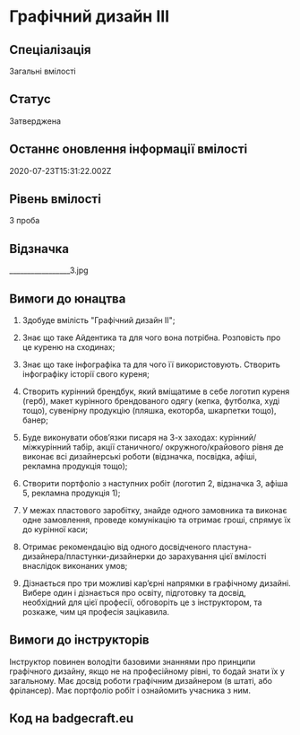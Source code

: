# Графічний дизайн III

## Спеціалізація

Загальні вмілості

## Статус

Затверджена

## Останнє оновлення інформації вмілості

2020-07-23T15:31:22.002Z

## Рівень вмілості

3 проба

## Відзначка

_________________3.jpg

## Вимоги до юнацтва

<ol><li><p>Здобуде вмілість "Графічний дизайн II";</p></li><li><p>Знає що таке Айдентика та для чого вона потрібна. Розповість про це куреню на сходинах;</p></li><li><p>Знає що таке інфографіка та для чого її використовують. Створить інфографіку історії свого куреня;</p></li><li><p>Створить курінний брендбук, який вміщатиме в себе логотип куреня (герб), макет курінного брендованого одягу (кепка, футболка, худі тощо), сувенірну продукцію (пляшка, екоторба, шкарпетки тощо), банер;</p></li><li><p>Буде виконувати обов’язки писаря на 3-х заходах: курінний/міжкурінний табір, акції станичного/ окружного/крайового рівня де виконає всі дизайнерські роботи (відзначка, посвідка, афіші, рекламна продукція тощо);</p></li><li><p>Створити портфоліо з наступних робіт (логотип 2, відзначка 3, афіша 5, рекламна продукція 1);</p></li><li><p>У межах пластового заробітку, знайде одного замовника та виконає одне замовлення, проведе комунікацію та отримає гроші, спрямує їх до курінної каси;</p></li><li><p>Отримає рекомендацію від одного досвідченого пластуна-дизайнера/пластунки-дизайнерки до зарахування цієї вмілості внаслідок виконаних умов;</p></li><li><p>Дізнається про три можливі кар’єрні напрямки в графічному дизайні. Вибере один і дізнається про освіту, підготовку та досвід, необхідний для цієї професії, обговоріть це з інструктором, та розкаже, чим ця професія зацікавила.</p></li></ol>

## Вимоги до інструкторів

Інструктор повинен володіти базовими знаннями про принципи графічного дизайну, якщо не на професійному рівні, то бодай знати їх у загальному. Має досвід роботи графічним дизайнером (в штаті, або фрілансер). Має портфоліо робіт і ознайомить учасника з ним.

## Код на badgecraft.eu

